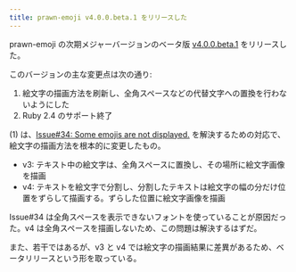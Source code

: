```yaml
---
title: prawn-emoji v4.0.0.beta.1 をリリースした
---
```


prawn-emoji の次期メジャーバージョンのベータ版 [v4.0.0.beta.1](https://github.com/hidakatsuya/prawn-emoji/blob/v4.0.0.beta.1/CHANGELOG.md#400beta1) をリリースした。

このバージョンの主な変更点は次の通り:

1. 絵文字の描画方法を刷新し、全角スペースなどの代替文字への置換を行わないようにした
2. Ruby 2.4 のサポート終了

(1) は、[Issue#34: Some emojis are not displayed.](https://github.com/hidakatsuya/prawn-emoji/issues/34) を解決するための対応で、
絵文字の描画方法を根本的に変更したもの。

- v3: テキスト中の絵文字は、全角スペースに置換し、その場所に絵文字画像を描画
- v4: テキストを絵文字で分割し、分割したテキストは絵文字の幅の分だけ位置をずらして描画する。ずらした位置に絵文字画像を描画

Issue#34 は全角スペースを表示できないフォントを使っていることが原因だった。v4 は全角スペースを描画しないため、この問題は解決するはずだ。

また、若干ではあるが、v3 と v4 では絵文字の描画結果に差異があるため、ベータリリースという形を取っている。
